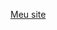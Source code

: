 
<a href="https://flucasf.github.io/Projeto-html-sobre-o-jogo-For-the-King" target="_blank">Meu site</a></h2>
